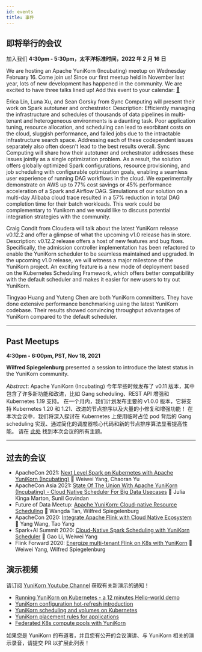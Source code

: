 ```yaml
---
id: events
title: 事件
---
```


<!--
Licensed to the Apache Software Foundation (ASF) under one
or more contributor license agreements.  See the NOTICE file
distributed with this work for additional information
regarding copyright ownership.  The ASF licenses this file
to you under the Apache License, Version 2.0 (the
"License"); you may not use this file except in compliance
with the License.  You may obtain a copy of the License at

  http://www.apache.org/licenses/LICENSE-2.0

Unless required by applicable law or agreed to in writing,
software distributed under the License is distributed on an
"AS IS" BASIS, WITHOUT WARRANTIES OR CONDITIONS OF ANY
KIND, either express or implied.  See the License for the
specific language governing permissions and limitations
under the License.
-->

即将举行的会议
---

加入我们 **4:30pm - 5:30pm，太平洋标准时间，2022 年 2 月 16 日**

We are hosting an Apache YuniKorn (Incubating) meetup on Wednesday February 16. Come join us! Since our first meetup held in November last year, lots of new development has happened in the community. We are excited to have three talks lined up! Add this event to your calendar: [:calendar:](https://calendar.google.com/calendar/u/0/r/eventedit/copy/N21jYmxiYWx0c211M2pvMTIydDZxZ2s5ajAgYXBhY2hlLnl1bmlrb3JuQG0/Y2hlbnlhemhhbmdjaGVueWFAZ21haWwuY29t?cid=YXBhY2hlLnl1bmlrb3JuQGdtYWlsLmNvbQ)

Erica Lin, Luna Xu, and Sean Gorsky from Sync Computing will present their work on Spark autotuner and orchestrator.
Description:
Efficiently managing the infrastructure and schedules of thousands of data pipelines in multi-tenant and heterogeneous environments is a daunting task. Poor application tuning, resource allocation, and scheduling can lead to exorbitant costs on the cloud, sluggish performance, and failed jobs due to the intractable infrastructure search space. Addressing each of these codependent issues separately also often doesn't lead to the best results overall. Sync Computing will share how their autotuner and orchestrator addresses these issues jointly as a single optimization problem. As a result, the solution offers globally optimized Spark configurations, resource provisioning, and job scheduling with configurable optimization goals, enabling a seamless user experience of running DAG workflows in the cloud. We experimentally demonstrate on AWS up to 77% cost savings or 45% performance acceleration of a Spark and Airflow DAG. Simulations of our solution on a multi-day Alibaba cloud trace resulted in a 57% reduction in total DAG completion time for their batch workloads. This work could be complementary to Yunikorn and we would like to discuss potential integration strategies with the community.

Craig Condit from Cloudera will talk about the latest YuniKorn release v0.12.2 and offer a glimpse of what the upcoming v1.0 release has in store.
Description:
v0.12.2 release offers a host of new features and bug fixes. Specifically, the admission controller implementation has been refactored to enable the YuniKorn scheduler to be seamless maintained and upgraded. In the upcoming v1.0 release, we will witness a major milestone of the YuniKorn project. An exciting feature is a new mode of deployment based on the Kubernetes Scheduling Framework, which offers better compatibility with the default scheduler and makes it easier for new users to try out YuniKorn.

Tingyao Huang and Yuteng Chen are both YuniKorn committers. They have done extensive performance benchmarking using the latest YuniKorn codebase. Their results showed convincing throughput advantages of YuniKorn compared to the default scheduler.

----

Past Meetups
---

**4:30pm - 6:00pm, PST, Nov 18, 2021**

**Wilfred Spiegelenburg** presented a session to introduce the latest status in the YuniKorn community.

_Abstract_: Apache YuniKorn (Incubating) 今年早些时候发布了 v0.11 版本，其中包含了许多新功能和改进，比如 Gang scheduling、REST API 增强和 Kubernetes 1.19 支持。
在一个月内，我们计划发布主要的 v1.0.0 版本，它将支持 Kubernetes 1.20 和 1.21、改进的节点排序以及大量的小修复和增强功能！
在本次会议中，我们将深入探讨在 Kubernetes 上使用临时占位 pod 背后的 Gang scheduling 实现、通过简化的调度器核心代码和新的节点排序算法显著提高性能。
请在 [此处](https://docs.google.com/document/d/1-NP0J22-Gp3cZ_hfKyA9htXJw7tlk-BmljF-7CBJg44) 找到本次会议的所有主题。

----

过去的会议
---

- ApacheCon 2021: [Next Level Spark on Kubernetes with Apache YuniKorn (Incubating)](https://youtu.be/gOST-iT-hj8) :busts_in_silhouette: Weiwei Yang, Chaoran Yu
- ApacheCon Asia 2021: [State Of The Union With Apache YuniKorn (Incubating) - Cloud Native Scheduler For Big Data Usecases](https://www.youtube.com/watch?v=c9UYxzqVMeg)  :busts_in_silhouette: Julia Kinga Marton, Sunil Govindan
- Future of Data Meetup: [Apache YuniKorn: Cloud-native Resource Scheduling](https://www.youtube.com/watch?v=j-6ehu6GrwE) :busts_in_silhouette: Wangda Tan, Wilfred Spiegelenburg
- ApacheCon 2020: [Integrate Apache Flink with Cloud Native Ecosystem](https://youtu.be/4hghJCuZk5M) :busts_in_silhouette: Yang Wang, Tao Yang
- Spark+AI Summit 2020: [Cloud-Native Spark Scheduling with YuniKorn Scheduler](https://www.youtube.com/embed/ZA6aPZ9r9wA) :busts_in_silhouette: Gao Li, Weiwei Yang
- Flink Forward 2020: [Energize multi-tenant Flink on K8s with YuniKorn](https://www.youtube.com/embed/NemFKL0kK9U) :busts_in_silhouette: Weiwei Yang, Wilfred Spiegelenburg


演示视频
---

请订阅 [YuniKorn Youtube Channel](https://www.youtube.com/channel/UCDSJ2z-lEZcjdK27tTj_hGw) 获取有关新演示的通知！
- [Running YuniKorn on Kubernetes - a 12 minutes Hello-world demo](https://www.youtube.com/watch?v=cCHVFkbHIzo)
- [YuniKorn configuration hot-refresh introduction](https://www.youtube.com/watch?v=3WOaxoPogDY)
- [YuniKorn scheduling and volumes on Kubernetes](https://www.youtube.com/watch?v=XDrjOkMp3k4)
- [YuniKorn placement rules for applications](https://www.youtube.com/watch?v=DfhJLMjaFH0)
- [Federated K8s compute pools with YuniKorn](https://www.youtube.com/watch?v=l7Ydg_ZGZw0&t)

如果您是 YuniKorn 的布道者，并且您有公开的会议演讲、与 YuniKorn 相关的演示录音，请提交 PR 以扩展此列表！
